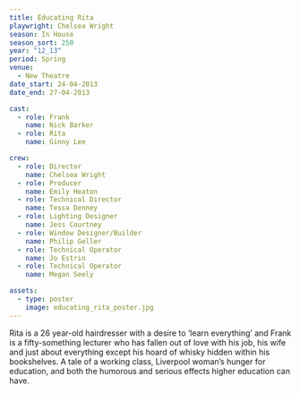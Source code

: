 ```yaml
---
title: Educating Rita
playwright: Chelsea Wright
season: In House
season_sort: 250
year: "12_13"
period: Spring
venue:
  - New Theatre
date_start: 24-04-2013
date_end: 27-04-2013

cast:
  - role: Frank
    name: Nick Barker
  - role: Rita
    name: Ginny Lee

crew:
  - role: Director
    name: Chelsea Wright
  - role: Producer
    name: Emily Heaton
  - role: Technical Director
    name: Tessa Denney
  - role: Lighting Designer
    name: Jess Courtney
  - role: Window Designer/Builder
    name: Philip Geller
  - role: Technical Operator
    name: Jo Estrin
  - role: Technical Operator
    name: Megan Seely

assets:
  - type: poster
    image: educating_rita_poster.jpg
---
```


Rita is a 26 year-old hairdresser with a desire to ‘learn everything’ and Frank is a fifty-something lecturer who has fallen out of love with his job, his wife and just about everything except his hoard of whisky hidden within his bookshelves. A tale of a working class, Liverpool woman’s hunger for education, and both the humorous and serious effects higher education can have.
